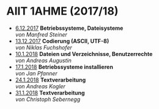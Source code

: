 # AIIT 1AHME (2017/18)

* [6.12.2017](users/sx/README_sx_2017-12-06.md) **Betriebssysteme, Dateisysteme**  
  *von Manfred Steiner*
* [13.12.2017](users/fucnim17/README_fucnim17_2017-12-13.md) **Codierung (ASCII, UTF-8)**  
  *von Niklas Fuchshofer*
* [10.1.2018](users/auganm17/README_auganm17_2018-01-10.md) **Dateien und Verzeichnisse, Benutzerrechte**  
  *von Andreas Augustin*
* [17.1.2018](users/pfajam17/README_pfajam17_2018-01-17.md) **Betriebssysteme installieren**  
  *von Jan Pfanner*
* [24.1.2018](users/koganm17/README_koganm17_2018-01-24.md) **Textverarbeitung**  
  *von Andreas Kogler*
* [31.1.2018](users/sebchm17/README_sebchm17_2018-01-31.md) **Textverarbeitung**  
  *von Christoph Sebernegg*
